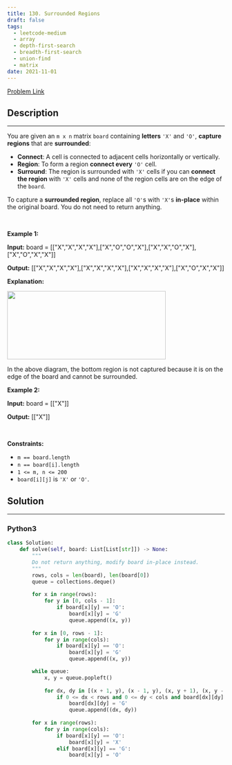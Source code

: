 ```yaml
---
title: 130. Surrounded Regions
draft: false
tags: 
  - leetcode-medium
  - array
  - depth-first-search
  - breadth-first-search
  - union-find
  - matrix
date: 2021-11-01
---
```


[Problem Link](https://leetcode.com/problems/surrounded-regions/)

## Description

---
<p>You are given an <code>m x n</code> matrix <code>board</code> containing <strong>letters</strong> <code>&#39;X&#39;</code> and <code>&#39;O&#39;</code>, <strong>capture regions</strong> that are <strong>surrounded</strong>:</p>

<ul>
	<li><strong>Connect</strong>: A cell is connected to adjacent cells horizontally or vertically.</li>
	<li><strong>Region</strong>: To form a region <strong>connect every</strong> <code>&#39;O&#39;</code> cell.</li>
	<li><strong>Surround</strong>: The region is surrounded with <code>&#39;X&#39;</code> cells if you can <strong>connect the region </strong>with <code>&#39;X&#39;</code> cells and none of the region cells are on the edge of the <code>board</code>.</li>
</ul>

<p>To capture a <strong>surrounded region</strong>, replace all <code>&#39;O&#39;</code>s with <code>&#39;X&#39;</code>s <strong>in-place</strong> within the original board. You do not need to return anything.</p>

<p>&nbsp;</p>
<p><strong class="example">Example 1:</strong></p>

<div class="example-block">
<p><strong>Input:</strong> <span class="example-io">board = [[&quot;X&quot;,&quot;X&quot;,&quot;X&quot;,&quot;X&quot;],[&quot;X&quot;,&quot;O&quot;,&quot;O&quot;,&quot;X&quot;],[&quot;X&quot;,&quot;X&quot;,&quot;O&quot;,&quot;X&quot;],[&quot;X&quot;,&quot;O&quot;,&quot;X&quot;,&quot;X&quot;]]</span></p>

<p><strong>Output:</strong> <span class="example-io">[[&quot;X&quot;,&quot;X&quot;,&quot;X&quot;,&quot;X&quot;],[&quot;X&quot;,&quot;X&quot;,&quot;X&quot;,&quot;X&quot;],[&quot;X&quot;,&quot;X&quot;,&quot;X&quot;,&quot;X&quot;],[&quot;X&quot;,&quot;O&quot;,&quot;X&quot;,&quot;X&quot;]]</span></p>

<p><strong>Explanation:</strong></p>
<img alt="" src="https://assets.leetcode.com/uploads/2021/02/19/xogrid.jpg" style="width: 367px; height: 158px;" />
<p>In the above diagram, the bottom region is not captured because it is on the edge of the board and cannot be surrounded.</p>
</div>

<p><strong class="example">Example 2:</strong></p>

<div class="example-block">
<p><strong>Input:</strong> <span class="example-io">board = [[&quot;X&quot;]]</span></p>

<p><strong>Output:</strong> <span class="example-io">[[&quot;X&quot;]]</span></p>
</div>

<p>&nbsp;</p>
<p><strong>Constraints:</strong></p>

<ul>
	<li><code>m == board.length</code></li>
	<li><code>n == board[i].length</code></li>
	<li><code>1 &lt;= m, n &lt;= 200</code></li>
	<li><code>board[i][j]</code> is <code>&#39;X&#39;</code> or <code>&#39;O&#39;</code>.</li>
</ul>


## Solution

---
### Python3
``` py title='surrounded-regions'
class Solution:
    def solve(self, board: List[List[str]]) -> None:
        """
        Do not return anything, modify board in-place instead.
        """
        rows, cols = len(board), len(board[0])
        queue = collections.deque()
        
        for x in range(rows):
            for y in [0, cols - 1]:
                if board[x][y] == 'O':
                    board[x][y] = 'G'
                    queue.append((x, y))
        
        for x in [0, rows - 1]:
            for y in range(cols):
                if board[x][y] == 'O':
                    board[x][y] = 'G'
                    queue.append((x, y))

        while queue:
            x, y = queue.popleft()
            
            for dx, dy in [(x + 1, y), (x - 1, y), (x, y + 1), (x, y - 1)]:
                if 0 <= dx < rows and 0 <= dy < cols and board[dx][dy] == 'O':
                    board[dx][dy] = 'G'
                    queue.append((dx, dy))
        
        for x in range(rows):
            for y in range(cols):
                if board[x][y] == 'O':
                    board[x][y] = 'X'
                elif board[x][y] == 'G':
                    board[x][y] = 'O'
            
        
        
```

